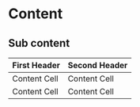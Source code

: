 # Content

## Sub content

| First Header | Second Header |
| ------------ | ------------- |
| Content Cell | Content Cell  |
| Content Cell | Content Cell  |
